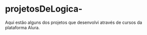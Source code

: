 # projetosDeLogica-

Aqui estão alguns dos projetos que desenvolvi através de cursos da plataforma Alura. 
